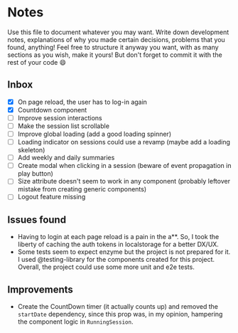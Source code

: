 # Notes

Use this file to document whatever you may want.
Write down development notes, explanations of why you made certain decisions, problems that you found, anything!
Feel free to structure it anyway you want, with as many sections as you wish, make it yours!
But don't forget to commit it with the rest of your code 😄

## Inbox

- [x] On page reload, the user has to log-in again
- [x] Countdown component
- [ ] Improve session interactions
- [ ] Make the session list scrollable
- [ ] Improve global loading (add a good loading spinner)
- [ ] Loading indicator on sessions could use a revamp (maybe add a loading skeleton)
- [ ] Add weekly and daily summaries
- [ ] Create modal when clicking in a session (beware of event propagation in play button)
- [ ] Size attribute doesn't seem to work in any component (probably leftover mistake from creating generic components)
- [ ] Logout feature missing

## Issues found

- Having to login at each page reload is a pain in the a\*\*. So, I took the liberty of caching the auth tokens in localstorage for a better DX/UX.
- Some tests seem to expect enzyme but the project is not prepared for it. I used @testing-library for the components created for this project. Overall, the project could use some more unit and e2e tests.

## Improvements

- Create the CountDown timer (it actually counts up) and removed the `startDate` dependency, since this prop was, in my opinion, hampering the component logic in `RunningSession`.
